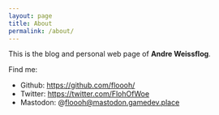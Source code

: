 ```yaml
---
layout: page
title: About
permalink: /about/
---
```


This is the blog and personal web page of **Andre Weissflog**.

Find me:

* Github: https://github.com/floooh/
* Twitter: https://twitter.com/FlohOfWoe
* Mastodon: @floooh@mastodon.gamedev.place
